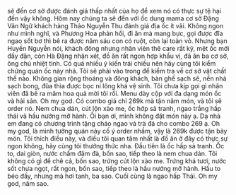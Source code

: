 sẽ đến cơ sở được đánh giá thấp nhất của họ để xem nó có thực sự tệ hại đến vậy không. Hôm nay chúng ta sẽ đến với ốc dung mama cơ sở Đặng Văn Ngữ khách hàng Thảo Nguyễn Thu đánh giá địa ốc ít vãi. Không ngon như mình nghĩ, và Phương Hoa phản hồi, đi ăn mà mang bực, gọi được đĩa ngao sốt bơ thì bê ra được năm sáu con có ruột, còn lại toàn vỏ. Nhưng bạn Huyền Nguyễn nói, khách đông nhưng nhân viên thê care rất kỹ, mệt ốc mới đầy đặn, còn Hà Đặng nhận xét, đồ ăn rất ngon hợp khẩu vị, đã ăn ba cơ sở, ông chủ nhiệt tình. Có quá nhiều ý kiến trái chiều nên hãy cùng tôi kiểm chứng quán ốc này nhá. Tôi sẽ phải vào trong để kiểm tra về cơ sở vật chất thế nào. Không gian rộng thoáng và đông khách, bàn ghế sạch sẽ, nền nhà sạch bong, đũa thìa được bọc ni lông khá vệ sinh. Tôi chưa kịp gọi gì nhân viên đã bê ra mâm hoa quả mời tôi rồi. Menu dày cộp với đa dạng món ốc và hải sản. Oh my god. Có combo giá chỉ 269k mà tận năm món, và tôi sẽ order nó. Nem chua dán, cút lộn xào me, ốc hớp sả tranh, ngao trắng hấp thái và hầu nướng mỡ hành. Ối bạn ơi, mình không đặt món này ạ. Dạ nhà em đang có chương trình tặng cháo ngao và trà đá cho combo 269 ạ. Oh my god, là mình tưởng quán này cố ý order nhầm, vậy là 269k được tận bảy món. Tôi thích điều này, và điều tôi quan tâm nhất là đồ ăn ở đây có thực sự ngon không, hãy cùng tôi thưởng thức nha. Đầu tiên là ốc hấp sả tranh. Ốc to, dai giòn, nước chấm đậm đà, bốn sao, tiếp theo là nem chua dán. Tôi không có gì để chê cả, bốn sao, trứng cút lộn xào me. Trứng khá tươi, nước sốt chưa ngọt, rất ngon, bốn sao, tiếp theo là hầu nướng mỡ hành. Hầu to béo đấy, nhưng mà hơi tanh, ba sao. Cuối cùng là ngao hấp Thái. Oh my god, năm sao.